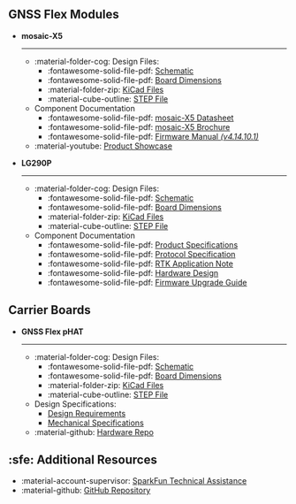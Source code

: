 ## GNSS Flex Modules

<div class="grid cards" style="grid-template-columns: repeat(auto-fit,minmax(8rem,1fr));" markdown>

- **mosaic-X5**

	---

	- :material-folder-cog: Design Files:
		- :fontawesome-solid-file-pdf: [Schematic](SparkPNT_GNSS_Flex_Module_mosaic-X5/assets/board_files/schematic.pdf)
		- :fontawesome-solid-file-pdf: [Board Dimensions](SparkPNT_GNSS_Flex_Module_mosaic-X5/assets/board_files/dimensions.pdf)
		- :material-folder-zip: [KiCad Files](SparkPNT_GNSS_Flex_Module_mosaic-X5/assets/board_files/kicad_files.zip)
		- :material-cube-outline: [STEP File](SparkPNT_GNSS_Flex_Module_mosaic-X5/assets/3d_model/cad_model.step)
	- Component Documentation
		- :fontawesome-solid-file-pdf: [mosaic-X5 Datasheet](SparkPNT_GNSS_Flex_Module_mosaic-X5/assets/component_documentation/mosaic_hardware_manual_v1.9.0.pdf)
		- :fontawesome-solid-file-pdf: [mosaic-X5 Brochure](SparkPNT_GNSS_Flex_Module_mosaic-X5/assets/component_documentation/Septentrio_mosaic-X5_LR.pdf)
		- :fontawesome-solid-file-pdf: [Firmware Manual *(v4.14.10.1)*](SparkPNT_GNSS_Flex_Module_mosaic-X5/assets/component_documentation/firmware/mosaic-X5_firmware_v4.14.10.1_reference_guide.pdf)
	- :material-youtube: [Product Showcase](https://youtu.be/r-bhOLv4zsk)


- **LG290P**

	---

	- :material-folder-cog: Design Files:
		- :fontawesome-solid-file-pdf: [Schematic](SparkPNT_GNSS_Flex_Module_LG290P/assets/board_files/schematic.pdf)
		- :fontawesome-solid-file-pdf: [Board Dimensions](SparkPNT_GNSS_Flex_Module_LG290P/assets/board_files/dimensions.pdf)
		- :material-folder-zip: [KiCad Files](SparkPNT_GNSS_Flex_Module_LG290P/assets/board_files/kicad_files.zip)
		- :material-cube-outline: [STEP File](SparkPNT_GNSS_Flex_Module_LG290P/assets/3d_model/cad_model.step)
	- Component Documentation
		- :fontawesome-solid-file-pdf: [Product Specifications](SparkPNT_GNSS_Flex_Module_LG290P/assets/component_documentation/Quectel_LG290P03_GNSS_Module_Specification_V1.2.pdf)
		- :fontawesome-solid-file-pdf: [Protocol Specification](SparkPNT_GNSS_Flex_Module_LG290P/assets/component_documentation/quectel_lg290p03_gnss_protocol_specification_v1-0.pdf)
		- :fontawesome-solid-file-pdf: [RTK Application Note](SparkPNT_GNSS_Flex_Module_LG290P/assets/component_documentation/quectel_gnss_rtk_application_note_v1-0.pdf)
		- :fontawesome-solid-file-pdf: [Hardware Design](SparkPNT_GNSS_Flex_Module_LG290P/assets/component_documentation/quectel_lg290p03_hardware_design_v1-1.pdf)
		- :fontawesome-solid-file-pdf: [Firmware Upgrade Guide](SparkPNT_GNSS_Flex_Module_LG290P/assets/component_documentation/quectel_lg290p03_firmware_upgrade_guide_v1-0.pdf)

</div>

## Carrier Boards

<div class="grid cards" style="grid-template-columns: repeat(auto-fit,minmax(8rem,1fr));" markdown>

- **GNSS Flex pHAT**

	---

	- :material-folder-cog: Design Files:
		- :fontawesome-solid-file-pdf: [Schematic](SparkFun_GNSS_Flex_pHAT/assets/board_files/schematic.pdf)
		- :fontawesome-solid-file-pdf: [Board Dimensions](SparkFun_GNSS_Flex_pHAT/assets/board_files/dimensions.pdf)
		- :material-folder-zip: [KiCad Files](SparkFun_GNSS_Flex_pHAT/assets/board_files/kicad_files.zip)
		- :material-cube-outline: [STEP File](SparkFun_GNSS_Flex_pHAT/assets/3d_model/cad_model.step)
	- Design Specifications:
		- [Design Requirements](https://datasheets.raspberrypi.com/hat/hat-plus-specification.pdf)
		- [Mechanical Specifications](https://raw.githubusercontent.com/raspberrypi/hats/refs/heads/master/hat-board-mechanical.pdf)
	- :material-github: [Hardware Repo](https://github.com/sparkfun/SparkFun_GNSS_Flex_pHAT)

</div>


## :sfe: Additional Resources

- :material-account-supervisor: [SparkFun Technical Assistance](https://www.sparkfun.com/technical_assistance)
- :material-github: [GitHub Repository](https://github.com/sparkfun/SparkFun_GNSS_Flex_System)
